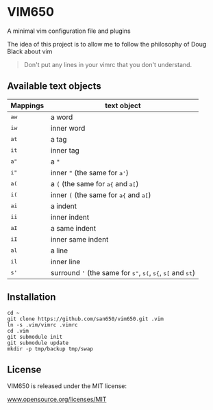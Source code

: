 # VIM650

A minimal vim configuration file and plugins

The idea of this project is to allow me to follow the philosophy of Doug Black about vim

> Don't put any lines in your vimrc that you don't understand.

## Available text objects


| Mappings       | text object       |
| -------------- | ----------------- |
| <kbd>aw</kbd>  | a word            |
| <kbd>iw</kbd>  | inner word        |
| <kbd>at</kbd>  | a tag             |
| <kbd>it</kbd>  | inner tag         |
| <kbd>a"</kbd>  | a `"`             |
| <kbd>i"</kbd>  | inner `"` (the same for <kbd>a'</kbd>)                   |
| <kbd>a(</kbd>  | a `(` (the same for <kbd>a{</kbd> and <kbd>a[</kbd>)     |
| <kbd>i(</kbd>  | inner `(` (the same for <kbd>a{</kbd> and <kbd>a[</kbd>) |
| <kbd>ai</kbd>  | a indent          |
| <kbd>ii</kbd>  | inner indent      |
| <kbd>aI</kbd>  | a same indent     |
| <kbd>iI</kbd>  | inner same indent |
| <kbd>al</kbd>  | a line            |
| <kbd>il</kbd>  | inner line        |
| <kbd>s'</kbd>  | surround `'` (the same for <kbd>s"</kbd>, <kbd>s(</kbd>, <kbd>s{</kbd>, <kbd>s[</kbd> and <kbd>st</kbd>) |

## Installation

```
cd ~
git clone https://github.com/san650/vim650.git .vim
ln -s .vim/vimrc .vimrc
cd .vim
git submodule init
git submodule update
mkdir -p tmp/backup tmp/swap
```

## License

VIM650 is released under the MIT license:

www.opensource.org/licenses/MIT
